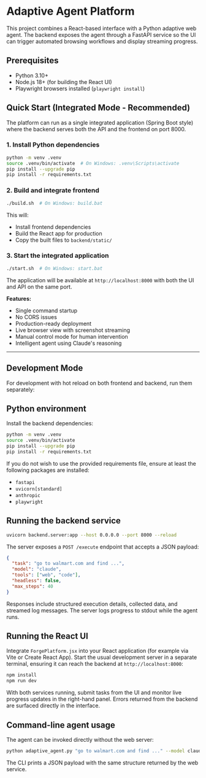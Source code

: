 # Adaptive Agent Platform

This project combines a React-based interface with a Python adaptive web agent. The backend exposes the agent through a FastAPI service so the UI can trigger automated browsing workflows and display streaming progress.

## Prerequisites

- Python 3.10+
- Node.js 18+ (for building the React UI)
- Playwright browsers installed (`playwright install`)

## Quick Start (Integrated Mode - Recommended)

The platform can run as a single integrated application (Spring Boot style) where the backend serves both the API and the frontend on port 8000.

### 1. Install Python dependencies

```bash
python -m venv .venv
source .venv/bin/activate  # On Windows: .venv\Scripts\activate
pip install --upgrade pip
pip install -r requirements.txt
```

### 2. Build and integrate frontend

```bash
./build.sh  # On Windows: build.bat
```

This will:
- Install frontend dependencies
- Build the React app for production
- Copy the built files to `backend/static/`

### 3. Start the integrated application

```bash
./start.sh  # On Windows: start.bat
```

The application will be available at `http://localhost:8000` with both the UI and API on the same port.

**Features:**
- Single command startup
- No CORS issues
- Production-ready deployment
- Live browser view with screenshot streaming
- Manual control mode for human intervention
- Intelligent agent using Claude's reasoning

---

## Development Mode

For development with hot reload on both frontend and backend, run them separately:

## Python environment

Install the backend dependencies:

```bash
python -m venv .venv
source .venv/bin/activate
pip install --upgrade pip
pip install -r requirements.txt
```

If you do not wish to use the provided requirements file, ensure at least the following packages are installed:

- `fastapi`
- `uvicorn[standard]`
- `anthropic`
- `playwright`

## Running the backend service

```bash
uvicorn backend.server:app --host 0.0.0.0 --port 8000 --reload
```

The server exposes a `POST /execute` endpoint that accepts a JSON payload:

```json
{
  "task": "go to walmart.com and find ...",
  "model": "claude",
  "tools": ["web", "code"],
  "headless": false,
  "max_steps": 40
}
```

Responses include structured execution details, collected data, and streamed log messages. The server logs progress to stdout while the agent runs.

## Running the React UI

Integrate `ForgePlatform.jsx` into your React application (for example via Vite or Create React App). Start the usual development server in a separate terminal, ensuring it can reach the backend at `http://localhost:8000`:

```bash
npm install
npm run dev
```

With both services running, submit tasks from the UI and monitor live progress updates in the right-hand panel. Errors returned from the backend are surfaced directly in the interface.

## Command-line agent usage

The agent can be invoked directly without the web server:

```bash
python adaptive_agent.py "go to walmart.com and find ..." --model claude --headless
```

The CLI prints a JSON payload with the same structure returned by the web service.
